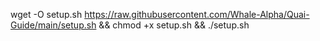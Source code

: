 wget -O setup.sh https://raw.githubusercontent.com/Whale-Alpha/Quai-Guide/main/setup.sh && chmod +x setup.sh && ./setup.sh
